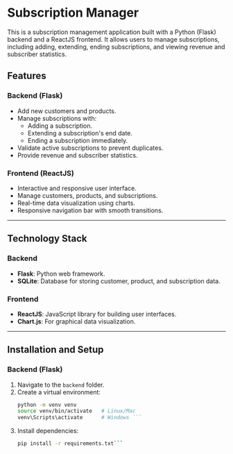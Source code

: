 # Subscription Manager

This is a subscription management application built with a Python (Flask) backend and a ReactJS frontend. It allows users to manage subscriptions, including adding, extending, ending subscriptions, and viewing revenue and subscriber statistics.

## Features

### Backend (Flask)
- Add new customers and products.
- Manage subscriptions with:
  - Adding a subscription.
  - Extending a subscription's end date.
  - Ending a subscription immediately.
- Validate active subscriptions to prevent duplicates.
- Provide revenue and subscriber statistics.

### Frontend (ReactJS)
- Interactive and responsive user interface.
- Manage customers, products, and subscriptions.
- Real-time data visualization using charts.
- Responsive navigation bar with smooth transitions.

---

## Technology Stack

### Backend
- **Flask**: Python web framework.
- **SQLite**: Database for storing customer, product, and subscription data.

### Frontend
- **ReactJS**: JavaScript library for building user interfaces.
- **Chart.js**: For graphical data visualization.

---

## Installation and Setup

### Backend (Flask)
1. Navigate to the `backend` folder.
2. Create a virtual environment:
   ```bash
   python -m venv venv
   source venv/bin/activate   # Linux/Mac
   venv\Scripts\activate      # Windows ```
3. Install dependencies:
   ```bash
   pip install -r requirements.txt```

